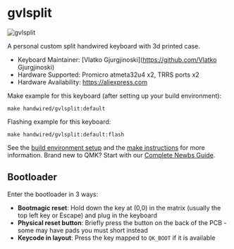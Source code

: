 # gvlsplit

![gvlsplit](https://imgur.com/a/SSFVDgD)

A personal custom split handwired keyboard with 3d printed case.

-   Keyboard Maintainer: [Vlatko Gjurgjinoski](https://github.com/Vlatko Gjurgjinoski)
-   Hardware Supported: Promicro atmeta32u4 x2, TRRS ports x2
-   Hardware Availability: https://aliexpress.com

Make example for this keyboard (after setting up your build environment):

    make handwired/gvlsplit:default

Flashing example for this keyboard:

    make handwired/gvlsplit:default:flash

See the [build environment setup](https://docs.qmk.fm/#/getting_started_build_tools) and the [make instructions](https://docs.qmk.fm/#/getting_started_make_guide) for more information. Brand new to QMK? Start with our [Complete Newbs Guide](https://docs.qmk.fm/#/newbs).

## Bootloader

Enter the bootloader in 3 ways:

-   **Bootmagic reset**: Hold down the key at (0,0) in the matrix (usually the top left key or Escape) and plug in the keyboard
-   **Physical reset button**: Briefly press the button on the back of the PCB - some may have pads you must short instead
-   **Keycode in layout**: Press the key mapped to `QK_BOOT` if it is available
